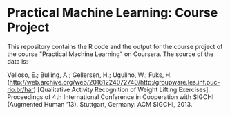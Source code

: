 # Practical Machine Learning: Course Project

This repository contains the R code and the output for the course project of the course "Practical Machine Learning" on Coursera. The source of the data is:

Velloso, E.; Bulling, A.; Gellersen, H.; Ugulino, W.; Fuks, H. (http://web.archive.org/web/20161224072740/http:/groupware.les.inf.puc-rio.br/har) [Qualitative Activity Recognition of Weight Lifting Exercises]. Proceedings of 4th International Conference in Cooperation with SIGCHI (Augmented Human '13). Stuttgart, Germany: ACM SIGCHI, 2013.
